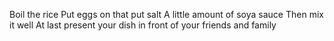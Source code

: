 Boil the rice
Put eggs on that
put salt
A little amount of soya sauce
Then mix it well
At last present your dish in front of your friends and family